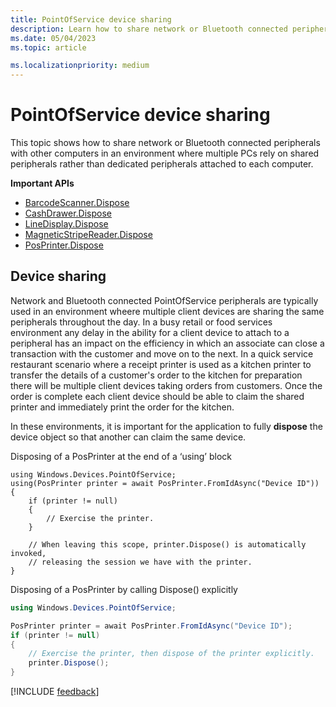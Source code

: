 ```yaml
---
title: PointOfService device sharing 
description: Learn how to share network or Bluetooth connected peripherals with other computers in an environment where multiple PCs rely on shared peripherals.
ms.date: 05/04/2023
ms.topic: article

ms.localizationpriority: medium
---
```


# PointOfService device sharing

This topic shows how to share network or Bluetooth connected peripherals with other computers in an environment where multiple PCs rely on shared peripherals rather than dedicated peripherals attached to each computer.

**Important APIs**

- [BarcodeScanner.Dispose](/uwp/api/windows.devices.pointofservice.barcodescanner.dispose)
- [CashDrawer.Dispose](/uwp/api/windows.devices.pointofservice.cashdrawer.dispose)
- [LineDisplay.Dispose](/uwp/api/windows.devices.pointofservice.linedisplay.dispose)
- [MagneticStripeReader.Dispose](/uwp/api/windows.devices.pointofservice.magneticstripereader.dispose)  
- [PosPrinter.Dispose](/uwp/api/windows.devices.pointofservice.posprinter.dispose)


## Device sharing

Network and Bluetooth connected PointOfService peripherals are typically used in an environment wheere multiple client devices are sharing the same peripherals throughout the day.  In a busy retail or food services environment any delay in the ability for a client device to attach to a peripheral has an impact on the efficiency in which an associate can close a transaction with the customer and move on to the next. In a quick service restaurant scenario where a receipt printer is used as a kitchen printer to transfer the details of a customer's order to the kitchen for preparation there will be multiple client devices taking orders from customers.  Once the order is complete each client device should be able to claim the shared printer and immediately print the order for the kitchen.

In these environments, it is important for the application to fully **dispose** the device object so that another can claim the same device.

Disposing of a PosPrinter at the end of a ‘using’ block

```Csharp 
using Windows.Devices.PointOfService;
using(PosPrinter printer = await PosPrinter.FromIdAsync("Device ID"))
{
    if (printer != null)
    {
        // Exercise the printer.
    }

    // When leaving this scope, printer.Dispose() is automatically invoked, 
    // releasing the session we have with the printer.
}
```

Disposing of a PosPrinter by calling Dispose() explicitly

```csharp
using Windows.Devices.PointOfService;

PosPrinter printer = await PosPrinter.FromIdAsync("Device ID");
if (printer != null)
{
    // Exercise the printer, then dispose of the printer explicitly.
    printer.Dispose();
}
```

[!INCLUDE [feedback](./includes/pos-feedback.md)]
